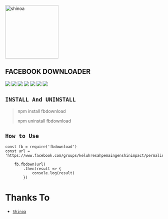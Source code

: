 <div>
<img src="https://i.pinimg.com/originals/10/e0/d3/10e0d32a5bb46576018e3e7203fd5161.jpg" alt="shinoa" width="170" />

## FACEBOOK DOWNLOADER

</div>

[<img src="https://img.shields.io/badge/instagram-%23E4405F.svg?&style=for-the-badge&logo=instagram&logoColor=white">](https://instagram.com/shinoahiiraginime)
[<img src="https://img.shields.io/badge/WhatsApp-25D366?style=for-the-badge&logo=whatsapp&logoColor=white">](https://api.whatsapp.com/send/?phone=6283807175250&text=Halo%20Bang&app_absent=0)
[<img src="https://img.shields.io/badge/Telegram-2CA5E0?style=for-the-badge&logo=telegram&logoColor=white">](https://t.me/Boedzhanks)
[<img src="https://img.shields.io/badge/Gmail-D14836?style=for-the-badge&logo=gmail&logoColor=white">](mailto:hardiansyahramadhani084@gmail.com)
[<img src="https://img.shields.io/badge/Facebook-1877F2?style=for-the-badge&logo=facebook&logoColor=white">](https://facebook.com/ShinoaHiiraginime)
[<img src="https://img.shields.io/badge/GitHub-100000?style=for-the-badge&logo=github&logoColor=white">](https://github.com/boedzhanks)
[<img src="https://img.shields.io/badge/YouTube-FF0000?style=for-the-badge&logo=youtube&logoColor=white">](https://youtube.com/ShinoaHiiragi)
    
## ```INSTALL And UNINSTALL```
> npm install fbdownload
>  
> npm uninstall fbdownload

## ```How to Use```
``` 
const fb = require('fbdownload')
const url = 'https://www.facebook.com/groups/keluhresahpemaingenshinimpact/permalink/2148709575289122/'

    fb.fbdown(url)
        .then(result => {
            console.log(result)
        })

```

  # Thanks To
* [`Shinoa`](https://github.com/ShinoaHiiraginime)
  
  
